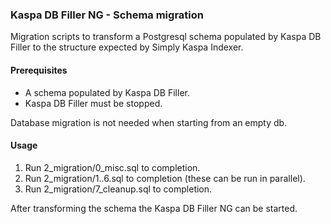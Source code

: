 ### Kaspa DB Filler NG - Schema migration

Migration scripts to transform a Postgresql schema populated by 
Kaspa DB Filler to the structure expected by Simply Kaspa Indexer.

#### Prerequisites

* A schema populated by Kaspa DB Filler.
* Kaspa DB Filler must be stopped.

Database migration is not needed when starting from an empty db.

#### Usage

1. Run 2_migration/0_misc.sql to completion.
2. Run 2_migration/1..6.sql to completion (these can be run in parallel).
3. Run 2_migration/7_cleanup.sql to completion.

After transforming the schema the Kaspa DB Filler NG can be started.
